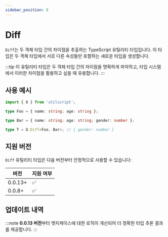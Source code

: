 ```yaml
---
sidebar_position: 8
---
```


# Diff

`Diff`는 두 객체 타입 간의 차이점을 추출하는 TypeScript 유틸리티 타입입니다. 이 타입은 두 객체 타입에서 서로 다른 속성들만 포함하는 새로운 타입을 생성합니다.

:::tip
이 유틸리티 타입은 두 객체 타입 간의 차이점을 명확하게 파악하고, 타입 시스템에서 이러한 차이점을 활용하고 싶을 때 유용합니다.
:::

## 사용 예시

```ts
import { O } from 'utilscript';

type Foo = { name: string; age: string };

type Bar = { name: string; age: string; gender: number };

type T = O.Diff<Foo, Bar>; // { gender: number }
```

## 지원 버전

`Diff` 유틸리티 타입은 다음 버전부터 안정적으로 사용할 수 있습니다:

| 버전    | 지원 여부 |
| ------- | --------- |
| 0.0.13+ | ✅        |
| 0.0.8+  | ✅        |

## 업데이트 내역

:::note
**0.0.13 버전**부터 엣지케이스에 대한 로직이 개선되어 더 정확한 타입 추론 결과를 제공합니다.
:::
